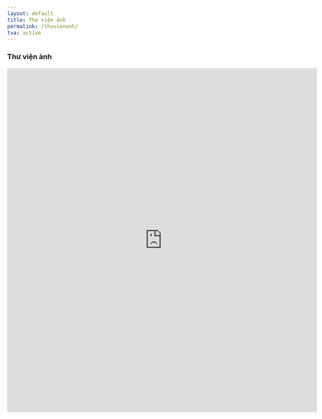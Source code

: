 ```yaml
---
layout: default
title: Thư viện ảnh
permalink: /thuvienanh/
tva: active
---
```

<h3><i class="fas fa-images"></i> Thư viện ảnh</h3>
<iframe src="https://tunganh03.github.io/c4k60-image-gallery/" style="border:none;height:800px;width:720px;"></iframe>
<br>
<script>
if( /Android|webOS|iPhone|iPad|iPod|BlackBerry|IEMobile|Opera Mini/i.test(navigator.userAgent) ) {
    window.location = "https://tunganh03.github.io/c4k60-image-gallery"; 
}
</script>
<style>
.navbar-brand{
font-size: 2rem;
}
</style>